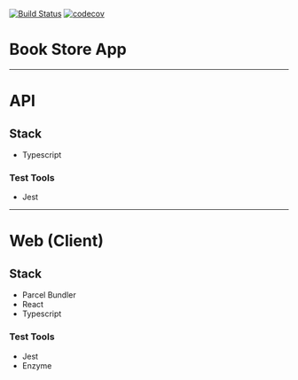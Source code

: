 [![Build Status](https://travis-ci.org/ddubson/book-store-app.svg?branch=master)](https://travis-ci.org/ddubson/book-store-app)
[![codecov](https://codecov.io/gh/ddubson/book-store-app/branch/master/graph/badge.svg)](https://codecov.io/gh/ddubson/book-store-app)

# Book Store App

---
# API

## Stack

- Typescript

### Test Tools

- Jest

---
# Web (Client)

## Stack

- Parcel Bundler
- React
- Typescript

### Test Tools

- Jest
- Enzyme
